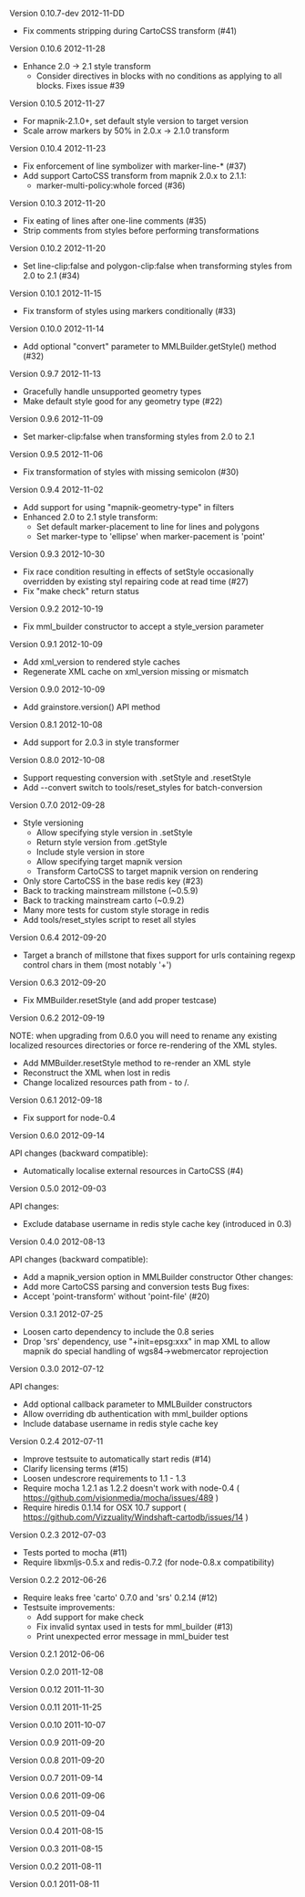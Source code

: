Version 0.10.7-dev
2012-11-DD

 - Fix comments stripping during CartoCSS transform (#41)

Version 0.10.6
2012-11-28

 - Enhance 2.0 -> 2.1 style transform
   - Consider directives in blocks with no conditions as applying
     to all blocks. Fixes issue #39

Version 0.10.5
2012-11-27

 - For mapnik-2.1.0+, set default style version to target version
 - Scale arrow markers by 50% in 2.0.x -> 2.1.0 transform

Version 0.10.4
2012-11-23

 - Fix enforcement of line symbolizer with marker-line-* (#37)
 - Add support CartoCSS transform from mapnik 2.0.x to 2.1.1:
   - marker-multi-policy:whole forced (#36)

Version 0.10.3
2012-11-20

 - Fix eating of lines after one-line comments (#35)
 - Strip comments from styles before performing transformations

Version 0.10.2
2012-11-20

 - Set line-clip:false and polygon-clip:false when transforming styles
   from 2.0 to 2.1 (#34)

Version 0.10.1
2012-11-15

 - Fix transform of styles using markers conditionally (#33)

Version 0.10.0
2012-11-14

 - Add optional "convert" parameter to MMLBuilder.getStyle() method (#32)

Version 0.9.7
2012-11-13

 - Gracefully handle unsupported geometry types
 - Make default style good for any geometry type (#22)

Version 0.9.6
2012-11-09

 - Set marker-clip:false when transforming styles from 2.0 to 2.1

Version 0.9.5
2012-11-06

 - Fix transformation of styles with missing semicolon (#30)

Version 0.9.4
2012-11-02

 - Add support for using "mapnik-geometry-type" in filters
 - Enhanced 2.0 to 2.1 style transform:
   - Set default marker-placement to line for lines and polygons
   - Set marker-type to 'ellipse' when marker-pacement is 'point'

Version 0.9.3
2012-10-30

 - Fix race condition resulting in effects of setStyle occasionally
   overridden by existing styl repairing code at read time (#27)
 - Fix "make check" return status

Version 0.9.2
2012-10-19

 - Fix mml_builder constructor to accept a style_version parameter

Version 0.9.1
2012-10-09

 - Add xml_version to rendered style caches
 - Regenerate XML cache on xml_version missing or mismatch

Version 0.9.0
2012-10-09

 - Add grainstore.version() API method

Version 0.8.1
2012-10-08

 - Add support for 2.0.3 in style transformer

Version 0.8.0
2012-10-08

 - Support requesting conversion with .setStyle and .resetStyle
 - Add --convert switch to tools/reset_styles for batch-conversion

Version 0.7.0
2012-09-28

 - Style versioning
   - Allow specifying style version in .setStyle 
   - Return style version from .getStyle
   - Include style version in store
   - Allow specifying target mapnik version
   - Transform CartoCSS to target mapnik version on rendering
 - Only store CartoCSS in the base redis key (#23)
 - Back to tracking mainstream millstone (~0.5.9)
 - Back to tracking mainstream carto (~0.9.2)
 - Many more tests for custom style storage in redis
 - Add tools/reset_styles script to reset all styles

Version 0.6.4
2012-09-20

 - Target a branch of millstone that fixes support for urls
   containing regexp control chars in them (most notably '+')

Version 0.6.3
2012-09-20

 - Fix MMBuilder.resetStyle (and add proper testcase)

Version 0.6.2
2012-09-19

 NOTE: when upgrading from 0.6.0 you will need to rename any existing
       localized resources directories or force re-rendering of the
       XML styles.

 - Add MMBuilder.resetStyle method to re-render an XML style
 - Reconstruct the XML when lost in redis
 - Change localized resources path from <dbname>-<tablename>
   to <dbname>/<tablename>. 

Version 0.6.1
2012-09-18

 - Fix support for node-0.4

Version 0.6.0
2012-09-14

 API changes (backward compatible):
   - Automatically localise external resources in CartoCSS (#4)

Version 0.5.0
2012-09-03

 API changes:
   - Exclude database username in redis style cache key (introduced in 0.3)

Version 0.4.0
2012-08-13

 API changes (backward compatible):
   - Add a mapnik_version option in MMLBuilder constructor
 Other changes:
   - Add more CartoCSS parsing and conversion tests
 Bug fixes:
   - Accept 'point-transform' without 'point-file' (#20)

Version 0.3.1
2012-07-25

 - Loosen carto dependency to include the 0.8 series
 - Drop 'srs' dependency, use "+init=epsg:xxx" in map XML to 
   allow mapnik do special handling of wgs84->webmercator reprojection

Version 0.3.0
2012-07-12

 API changes:
   - Add optional callback parameter to MMLBuilder constructors
   - Allow overriding db authentication with mml_builder options
   - Include database username in redis style cache key

Version 0.2.4
2012-07-11

 - Improve testsuite to automatically start redis (#14)
 - Clarify licensing terms (#15)
 - Loosen undescrore requirements to 1.1 - 1.3
 - Require mocha 1.2.1 as 1.2.2 doesn't work with node-0.4
   ( https://github.com/visionmedia/mocha/issues/489 )
 - Require hiredis 0.1.14 for OSX 10.7 support
   ( https://github.com/Vizzuality/Windshaft-cartodb/issues/14 )

Version 0.2.3
2012-07-03

 - Tests ported to mocha (#11)
 - Require libxmljs-0.5.x and redis-0.7.2 (for node-0.8.x compatibility)

Version 0.2.2 
2012-06-26

 - Require leaks free 'carto' 0.7.0 and 'srs' 0.2.14 (#12)
 - Testsuite improvements:
   - Add support for make check 
   - Fix invalid syntax used in tests for mml_builder (#13)
   - Print unexpected error message in mml_buider test


Version 0.2.1 
2012-06-06

Version 0.2.0
2011-12-08

Version 0.0.12
2011-11-30

Version 0.0.11
2011-11-25

Version 0.0.10
2011-10-07

Version 0.0.9
2011-09-20

Version 0.0.8
2011-09-20

Version 0.0.7
2011-09-14

Version 0.0.6
2011-09-06

Version 0.0.5
2011-09-04

Version 0.0.4
2011-08-15

Version 0.0.3
2011-08-15

Version 0.0.2
2011-08-11

Version 0.0.1
2011-08-11
